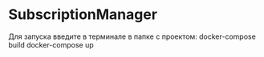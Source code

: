 # SubscriptionManager
Для запуска введите в терминале в папке с проектом:
docker-compose build
docker-compose up
